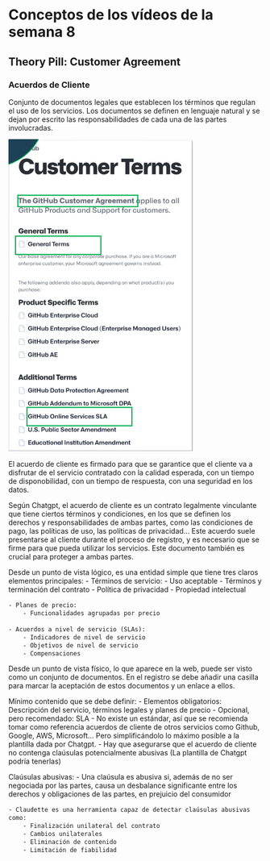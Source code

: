 # Conceptos de los vídeos de la semana 8

## Theory Pill: Customer Agreement

### Acuerdos de Cliente
Conjunto de documentos legales que establecen los términos que regulan el uso de los servicios. Los documentos se definen en lenguaje natural y se dejan por escrito las responsabilidades de cada una de las partes involucradas.

![alt text](image-22.png)

El acuerdo de cliente es firmado para que se garantice que el cliente va a disfrutar de el servicio contratado con la calidad esperada, con un tiempo de disponobilidad, con un tiempo de respuesta, con una seguridad en los datos.

Según Chatgpt, el acuerdo de cliente es un contrato legalmente vinculante que tiene ciertos términos y condiciones, en los que se definen los derechos y responsabilidades de ambas partes, como las condiciones de pago, las políticas de uso, las políticas de privacidad... Este acuerdo suele presentarse al cliente durante el proceso de registro, y es necesario que se firme para que pueda utilizar los servicios. Este documento también es crucial para proteger a ambas partes.

Desde un punto de vista lógico, es una entidad simple que tiene tres claros elementos principales:
    - Términos de servicio:
        - Uso aceptable
        - Términos y terminación del contrato
        - Política de privacidad
        - Propiedad intelectual

    - Planes de precio:
        - Funcionalidades agrupadas por precio

    - Acuerdos a nivel de servicio (SLAs):
        - Indicadores de nivel de servicio
        - Objetivos de nivel de servicio
        - Compensaciones

Desde un punto de vista físico, lo que aparece en la web, puede ser visto como un conjunto de documentos. En el registro se debe añadir una casilla para marcar la aceptación de estos documentos y un enlace a ellos.

Mínimo contenido que se debe definir:
    - Elementos obligatorios: Descripción del servicio, términos legales y planes de precio
    - Opcional, pero recomendado: SLA
    - No existe un estándar, así que se recomienda tomar como referencia acuerdos de cliente de otros servicios como Github, Google, AWS, Microsoft... Pero simplificándolo lo máximo posible a la plantilla dada por Chatgpt.
    - Hay que asegurarse que el acuerdo de cliente no contenga claúsulas potencialmente abusivas (La plantilla de Chatgpt podría tenerlas)

Claúsulas abusivas:
    - Una claúsula es abusiva si, además de no ser negociada por las partes, causa un desbalance significante entre los derechos y obligaciones de las partes, en prejuicio del consumidor

    - Claudette es una herramienta capaz de detectar claúsulas abusivas como:
        - Finalización unilateral del contrato
        - Cambios unilaterales
        - Eliminación de contenido
        - Limitación de fiabilidad

